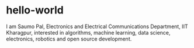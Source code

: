 # hello-world
I am Saumo Pal, Electronics and Electrical Communications Department, IIT Kharagpur, interested in algorithms, machine learning, data science, electronics, robotics  and open source development.
